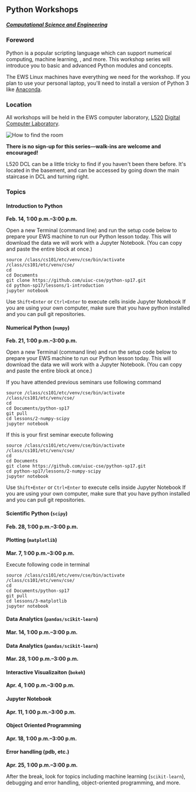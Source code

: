 ## Python Workshops
##### [Computational Science and Engineering](http://cse.illinois.edu/)

### Foreword

Python is a popular scripting language which can support numerical computing, machine learning, , and more.  This workshop series will introduce you to basic and advanced Python modules and concepts.

The EWS Linux machines have everything we need for the workshop.  If you plan to use your personal laptop, you'll need to install a version of Python 3 like [Anaconda](https://www.continuum.io/downloads).


### Location

All workshops will be held in the EWS computer laboratory, [L520](http://ada.fs.illinois.edu/0210PLANB.html) [Digital Computer Laboratory](http://ada.fs.illinois.edu/0210.html).

![How to find the room](https://uiuc-cse.github.io/python-sp16/img/map-l440.png)

**There is no sign-up for this series—walk-ins are welcome and encouraged!**

L520 DCL can be a little tricky to find if you haven't been there before. It's located in the basement, and can be accessed by going down the main staircase in DCL and turning right.


### Topics

#### Introduction to Python

**Feb. 14, 1:00 p.m.–3:00 p.m.**

Open a new Terminal (command line) and run the setup code below to prepare your EWS machine to run our Python lesson today. This will download the data we will work with a Jupyter Notebook. (You can copy and paste the entire block at once.)


```
source /class/cs101/etc/venv/cse/bin/activate /class/cs101/etc/venv/cse/
cd
cd Documents
git clone https://github.com/uiuc-cse/python-sp17.git
cd python-sp17/lessons/1-introduction
jupyter notebook
```

Use `Shift+Enter` or `Ctrl+Enter` to execute cells inside Jupyter Notebook
If you are using your own computer, make sure that you have python installed and you can pull git repositories.

#### Numerical Python (`numpy`)

**Feb. 21, 1:00 p.m.–3:00 p.m.**

Open a new Terminal (command line) and run the setup code below to prepare your EWS machine to run our Python lesson today. This will download the data we will work with a Jupyter Notebook. (You can copy and paste the entire block at once.)

If you have attended previous seminars use following command
```
source /class/cs101/etc/venv/cse/bin/activate /class/cs101/etc/venv/cse/
cd
cd Documents/python-sp17
git pull
cd lessons/2-numpy-scipy
jupyter notebook
```

If this is your first seminar execute following

```
source /class/cs101/etc/venv/cse/bin/activate /class/cs101/etc/venv/cse/
cd
cd Documents
git clone https://github.com/uiuc-cse/python-sp17.git
cd python-sp17/lessons/2-numpy-scipy
jupyter notebook
```

Use `Shift+Enter` or `Ctrl+Enter` to execute cells inside Jupyter Notebook
If you are using your own computer, make sure that you have python installed and you can pull git repositories.

#### Scientific Python (`scipy`)

**Feb. 28, 1:00 p.m.–3:00 p.m.**

#### Plotting (`matplotlib`)

**Mar. 7, 1:00 p.m.–3:00 p.m.**

Execute following code in terminal
```
source /class/cs101/etc/venv/cse/bin/activate /class/cs101/etc/venv/cse/
cd
cd Documents/python-sp17
git pull
cd lessons/3-matplotlib
jupyter notebook
```


#### Data Analytics (`pandas/scikit-learn`)

**Mar. 14, 1:00 p.m.–3:00 p.m.**

#### Data Analytics (`pandas/scikit-learn`)

**Mar. 28, 1:00 p.m.–3:00 p.m.**

#### Interactive Visualizaiton (`bokeh`)

**Apr. 4, 1:00 p.m.–3:00 p.m.**

#### Jupyter Notebook

**Apr. 11, 1:00 p.m.–3:00 p.m.**

#### Object Oriented Programming

**Apr. 18, 1:00 p.m.–3:00 p.m.**

#### Error handling (pdb, etc.)

**Apr. 25, 1:00 p.m.–3:00 p.m.**



After the break, look for topics including machine learning (`scikit-learn`), debugging and error handling, object-oriented programming, and more.

